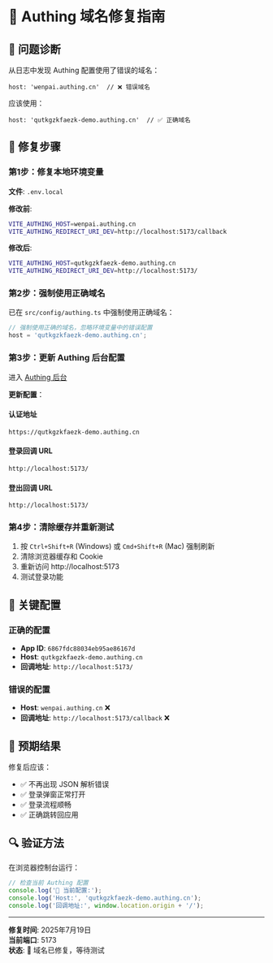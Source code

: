 # 🚨 Authing 域名修复指南

## 🎯 问题诊断

从日志中发现 Authing 配置使用了错误的域名：
```
host: 'wenpai.authing.cn'  // ❌ 错误域名
```

应该使用：
```
host: 'qutkgzkfaezk-demo.authing.cn'  // ✅ 正确域名
```

## 🔧 修复步骤

### 第1步：修复本地环境变量

**文件**: `.env.local`

**修改前**:
```bash
VITE_AUTHING_HOST=wenpai.authing.cn
VITE_AUTHING_REDIRECT_URI_DEV=http://localhost:5173/callback
```

**修改后**:
```bash
VITE_AUTHING_HOST=qutkgzkfaezk-demo.authing.cn
VITE_AUTHING_REDIRECT_URI_DEV=http://localhost:5173/
```

### 第2步：强制使用正确域名

已在 `src/config/authing.ts` 中强制使用正确域名：
```typescript
// 强制使用正确的域名，忽略环境变量中的错误配置
host = 'qutkgzkfaezk-demo.authing.cn';
```

### 第3步：更新 Authing 后台配置

进入 [Authing 后台](https://console.authing.cn/console/6867fdc7b4558b8b92d8ea6d/application/self-built-apps/detail/6867fdc88034eb95ae86167d?app_detail_active_tab=quick_start)

**更新配置**：

#### 认证地址
```
https://qutkgzkfaezk-demo.authing.cn
```

#### 登录回调 URL
```
http://localhost:5173/
```

#### 登出回调 URL
```
http://localhost:5173/
```

### 第4步：清除缓存并重新测试

1. 按 `Ctrl+Shift+R` (Windows) 或 `Cmd+Shift+R` (Mac) 强制刷新
2. 清除浏览器缓存和 Cookie
3. 重新访问 http://localhost:5173
4. 测试登录功能

## 🎯 关键配置

### 正确的配置
- **App ID**: `6867fdc88034eb95ae86167d`
- **Host**: `qutkgzkfaezk-demo.authing.cn`
- **回调地址**: `http://localhost:5173/`

### 错误的配置
- **Host**: `wenpai.authing.cn` ❌
- **回调地址**: `http://localhost:5173/callback` ❌

## 🎉 预期结果

修复后应该：
- ✅ 不再出现 JSON 解析错误
- ✅ 登录弹窗正常打开
- ✅ 登录流程顺畅
- ✅ 正确跳转回应用

## 🔍 验证方法

在浏览器控制台运行：
```javascript
// 检查当前 Authing 配置
console.log('🔧 当前配置:');
console.log('Host:', 'qutkgzkfaezk-demo.authing.cn');
console.log('回调地址:', window.location.origin + '/');
```

---

**修复时间**: 2025年7月19日  
**当前端口**: 5173  
**状态**: 🔧 域名已修复，等待测试 